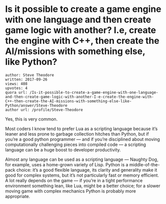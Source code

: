 # Is it possible to create a game engine with one language and then create game logic with another? I.e, create the engine with C++, then create the AI/missions with something else, like Python?

	author: Steve Theodore
	written: 2017-09-26
	views: 408
	upvotes: 4
	quora url: /Is-it-possible-to-create-a-game-engine-with-one-language-and-then-create-game-logic-with-another-I-e-create-the-engine-with-C++-then-create-the-AI-missions-with-something-else-like-Python/answer/Steve-Theodore
	author url: /profile/Steve-Theodore


Yes, this is very common.

Most coders I know tend to prefer Lua as a scripting language because it’s leaner and less prone to garbage collection hitches than Python, but if you’re a good python programmer — and if you’re disciplined about moving computationally challenging pieces into compiled code — a scripting language can be a huge boost to developer productivity.

Almost any language can be used as a scripting language — Naughty Dog, for example, uses a home-grown variety of Lisp. Python is a middle-of-the-pack choice: it’s a good flexible language, its clarity and generality make it good for complex systems, but it’s not particularly fast or memory efficient. A lot really depends on the game — if you’re in a tight performance environment something lean, like Lua, might be a better choice; for a slower moving game with complex mechanics Python is probably more appropriate.

